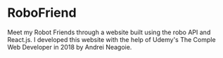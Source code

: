 # RoboFriend
Meet my Robot Friends through a website built using the robo API and React.js. I developed this website with the help of Udemy's The Comple Web Developer in 2018 by Andrei Neagoie.
